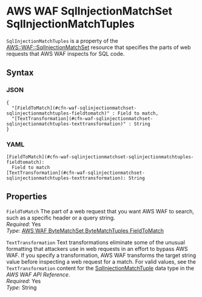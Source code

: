 # AWS WAF SqlInjectionMatchSet SqlInjectionMatchTuples<a name="aws-properties-waf-sqlinjectionmatchset-sqlinjectionmatchtuples"></a>

`SqlInjectionMatchTuples` is a property of the [AWS::WAF::SqlInjectionMatchSet](aws-resource-waf-sqlinjectionmatchset.md) resource that specifies the parts of web requests that AWS WAF inspects for SQL code\.

## Syntax<a name="w13ab1c21c10d234c29c19b5"></a>

### JSON<a name="aws-properties-waf-sqlinjectionmatchset-sqlinjectionmatchtuples-syntax.json"></a>

```
{
  "[FieldToMatch](#cfn-waf-sqlinjectionmatchset-sqlinjectionmatchtuples-fieldtomatch)" : Field to match,
  "[TextTransformation](#cfn-waf-sqlinjectionmatchset-sqlinjectionmatchtuples-texttransformation)" : String
}
```

### YAML<a name="aws-properties-waf-sqlinjectionmatchset-sqlinjectionmatchtuples-syntax.yaml"></a>

```
[FieldToMatch](#cfn-waf-sqlinjectionmatchset-sqlinjectionmatchtuples-fieldtomatch):
  Field to match
[TextTransformation](#cfn-waf-sqlinjectionmatchset-sqlinjectionmatchtuples-texttransformation): String
```

## Properties<a name="w13ab1c21c10d234c29c19b7"></a>

`FieldToMatch`  <a name="cfn-waf-sqlinjectionmatchset-sqlinjectionmatchtuples-fieldtomatch"></a>
The part of a web request that you want AWS WAF to search, such as a specific header or a query string\.  
*Required*: Yes  
*Type*: [AWS WAF ByteMatchSet ByteMatchTuples FieldToMatch](aws-properties-waf-bytematchset-bytematchtuples-fieldtomatch.md)

`TextTransformation`  <a name="cfn-waf-sqlinjectionmatchset-sqlinjectionmatchtuples-texttransformation"></a>
Text transformations eliminate some of the unusual formatting that attackers use in web requests in an effort to bypass AWS WAF\. If you specify a transformation, AWS WAF transforms the target string value before inspecting a web request for a match\. For valid values, see the `TextTransformation` content for the [SqlInjectionMatchTuple](https://docs.aws.amazon.com/waf/latest/APIReference/API_SqlInjectionMatchTuple.html) data type in the *AWS WAF API Reference*\.  
*Required*: Yes  
*Type*: String